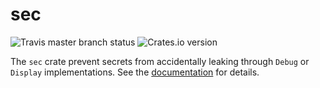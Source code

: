 sec
===

![Travis master branch status](https://travis-ci.org/49nord/sec-rs.svg?branch=master)
![Crates.io version](https://img.shields.io/crates/v/ser.svg)

The `sec` crate prevent secrets from accidentally leaking through `Debug` or `Display` implementations. See the [documentation](https://docs.rs/sec) for details.
